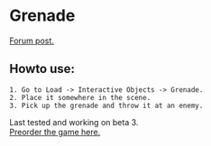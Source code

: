 # Grenade
[Forum post.](http://forums.wolfire.com/viewtopic.php?f=16&t=37419)  
## Howto use:  
	1. Go to Load -> Interactive Objects -> Grenade.  
	2. Place it somewhere in the scene.  
	3. Pick up the grenade and throw it at an enemy.  
	
Last tested and working on beta 3.  
[Preorder the game here.](http://www.wolfire.com/overgrowth)
